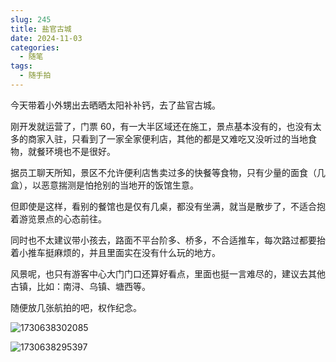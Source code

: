 ```yaml
---
slug: 245
title: 盐官古城
date: 2024-11-03
categories:
  - 随笔
tags:
  - 随手拍
---
```


今天带着小外甥出去晒晒太阳补补钙，去了盐官古城。

刚开发就运营了，门票 60，有一大半区域还在施工，景点基本没有的，也没有太多的商家入驻，只看到了一家全家便利店，其他的都是又难吃又没听过的当地食物，就餐环境也不是很好。

据员工聊天所知，景区不允许便利店售卖过多的快餐等食物，只有少量的面食（几盒），以恶意揣测是怕抢别的当地开的饭馆生意。

但即使是这样，看别的餐馆也是仅有几桌，都没有坐满，就当是散步了，不适合抱着游览景点的心态前往。

同时也不太建议带小孩去，路面不平台阶多、桥多，不合适推车，每次路过都要抬着小推车挺麻烦的，并且里面实在没有什么玩的地方。

风景呢，也只有游客中心大门门口还算好看点，里面也挺一言难尽的，建议去其他古镇，比如：南浔、乌镇、塘西等。

随便放几张航拍的吧，权作纪念。

![1730638302085](https://imgurl.zishu.me/2024/11/1730638302085.webp)

![1730638295397](https://imgurl.zishu.me/2024/11/1730638295397.webp)
